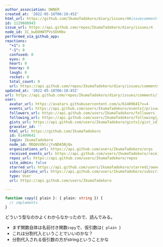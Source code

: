 ```yaml
---
author_association: OWNER
created_at: '2022-05-18T06:10:45Z'
html_url: https://github.com/IkumaTadokoro/diary/issues/4#issuecomment-1129608943
id: 1129608943
issue_url: https://api.github.com/repos/IkumaTadokoro/diary/issues/4
node_id: IC_kwDOHWTPVs5DVHbv
performed_via_github_app: 
reactions:
  "+1": 0
  "-1": 0
  confused: 0
  eyes: 0
  heart: 0
  hooray: 0
  laugh: 0
  rocket: 0
  total_count: 0
  url: https://api.github.com/repos/IkumaTadokoro/diary/issues/comments/1129608943/reactions
updated_at: '2022-05-18T06:10:45Z'
url: https://api.github.com/repos/IkumaTadokoro/diary/issues/comments/1129608943
user:
  avatar_url: https://avatars.githubusercontent.com/u/61409641?v=4
  events_url: https://api.github.com/users/IkumaTadokoro/events{/privacy}
  followers_url: https://api.github.com/users/IkumaTadokoro/followers
  following_url: https://api.github.com/users/IkumaTadokoro/following{/other_user}
  gists_url: https://api.github.com/users/IkumaTadokoro/gists{/gist_id}
  gravatar_id: ''
  html_url: https://github.com/IkumaTadokoro
  id: 61409641
  login: IkumaTadokoro
  node_id: MDQ6VXNlcjYxNDA5NjQx
  organizations_url: https://api.github.com/users/IkumaTadokoro/orgs
  received_events_url: https://api.github.com/users/IkumaTadokoro/received_events
  repos_url: https://api.github.com/users/IkumaTadokoro/repos
  site_admin: false
  starred_url: https://api.github.com/users/IkumaTadokoro/starred{/owner}{/repo}
  subscriptions_url: https://api.github.com/users/IkumaTadokoro/subscriptions
  type: User
  url: https://api.github.com/users/IkumaTadokoro

---
```

```typescript
function copy({ plain }: { plain: string }) {
  // implements
}
```

どういう型なのかよくわからなかったので、読んでみる。

- まず関数自体は名前付き関数`copy`で、仮引数は`{ plain }`
- これは分割代入ということでいいのかな？
- 分割代入される仮引数の方がstringということかな
